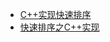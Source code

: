 * [C++实现快速排序](https://blog.csdn.net/weixin_59566851/article/details/122097368)
* [快速排序之C++实现](https://blog.csdn.net/ITSOK_123/article/details/123816551)
